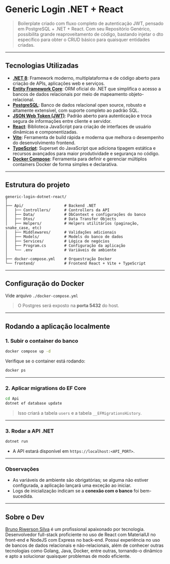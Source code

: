 # Generic Login .NET + React

> Boilerplate criado com fluxo completo de autenticação JWT, pensado em PostgreSQL + .NET + React.
> Com seu Repositório Genérico, possibilita grande reaproveitamento de código, bastando injetar o dto específico para obter o CRUD básico para quaisquer entidades criadas.

---

## Tecnologias Utilizadas

- [**.NET 8**](https://learn.microsoft.com/en-us/dotnet/core/introduction): Framework moderno, multiplataforma e de código aberto para criação de APIs, aplicações web e serviços.
- [**Entity Framework Core**](https://learn.microsoft.com/en-us/ef/core/): ORM oficial do .NET que simplifica o acesso a bancos de dados relacionais por meio de mapeamento objeto-relacional.
- [**PostgreSQL**](https://www.postgresql.org/): Banco de dados relacional open source, robusto e altamente extensível, com suporte completo ao padrão SQL.
- [**JSON Web Token (JWT)**](https://jwt.io/introduction/): Padrão aberto para autenticação e troca segura de informações entre cliente e servidor.
- [**React**](https://react.dev/): Biblioteca JavaScript para criação de interfaces de usuário dinâmicas e componentizadas.
- [**Vite**](https://vitejs.dev/): Ferramenta de build rápida e moderna que melhora o desempenho do desenvolvimento frontend.
- [**TypeScript**](https://www.typescriptlang.org/): Superset do JavaScript que adiciona tipagem estática e recursos avançados para maior produtividade e segurança no código.
- [**Docker Compose**](https://docs.docker.com/compose/): Ferramenta para definir e gerenciar múltiplos containers Docker de forma simples e declarativa.

---

## Estrutura do projeto

```
generic-login-dotnet-react/
│
├── Api/                  # Backend .NET
│   ├── Controllers/      # Controllers da API
│   ├── Data/             # DbContext e configurações do banco
│   ├── Dtos/             # Data Transfer Objects
│   ├── Helpers/          # Helpers utilitários (paginação, snake_case, etc)
│   ├── Middlewares/      # Validações adicionais
│   ├── Models/           # Models do banco de dados
│   ├── Services/         # Lógica de negócios
│   ├── Program.cs        # Configuração da aplicação
│   └── .env              # Variáveis de ambiente
│
├── docker-compose.yml    # Orquestração Docker
└── frontend/             # Frontend React + Vite + TypeScript
```

---

## Configuração do Docker

Vide arquivo `./docker-compose.yml`

> O Postgres será exposto na **porta 5432** do host.

---

## Rodando a aplicação localmente

### 1. Subir o container do banco

```bash
docker compose up -d
```

Verifique se o container está rodando:

```bash
docker ps
```

---

### 2. Aplicar migrations do EF Core

```bash
cd Api
dotnet ef database update
```

> Isso criará a tabela `users` e a tabela `__EFMigrationsHistory`.

---

### 3. Rodar a API .NET

```bash
dotnet run
```

- A API estará disponível em `https://localhost:<API_PORT>`.

---

### Observações

- As variáveis de ambiente são obrigatórias; se alguma não estiver configurada, a aplicação lançará uma exceção ao iniciar.
- Logs de inicialização indicam se a **conexão com o banco** foi bem-sucedida.

---

## Sobre o Dev

[Bruno Riwerson Silva](https://www.linkedin.com/in/bruno-riwerson/) é um profissional apaixonado por tecnologia. Desenvolvedor full-stack proficiente no uso de React com MaterialUI no front-end e NodeJS com Express no back-end. Possui experiência no uso de bancos de dados relacionais e não-relacionais, além de conhecer outras tecnologias como Golang, Java, Docker, entre outras, tornando-o dinâmico e apto a solucionar quaisquer problemas de modo eficiente.
